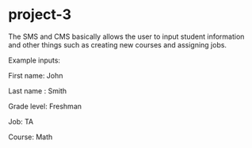 # project-3

The SMS and CMS basically allows the user to input student information and other things such as creating new courses and assigning jobs.

Example inputs:

  First name: John
  
  Last name : Smith
  
  Grade level: Freshman
  
  Job: TA
  
  Course: Math
